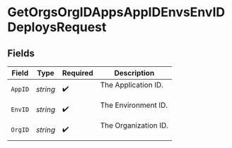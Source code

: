 # GetOrgsOrgIDAppsAppIDEnvsEnvIDDeploysRequest


## Fields

| Field                  | Type                   | Required               | Description            |
| ---------------------- | ---------------------- | ---------------------- | ---------------------- |
| `AppID`                | *string*               | :heavy_check_mark:     | The Application ID.<br/><br/> |
| `EnvID`                | *string*               | :heavy_check_mark:     | The Environment ID.<br/><br/> |
| `OrgID`                | *string*               | :heavy_check_mark:     | The Organization ID.<br/><br/> |
